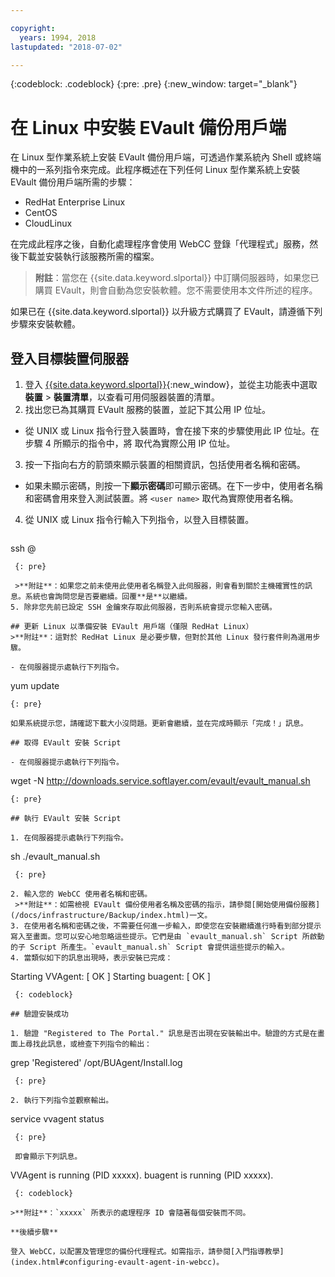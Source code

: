 ```yaml
---

copyright:
  years: 1994, 2018
lastupdated: "2018-07-02"

---
```

{:codeblock: .codeblock}
{:pre: .pre}
{:new_window: target="_blank"}

# 在 Linux 中安裝 EVault 備份用戶端 

在 Linux 型作業系統上安裝 EVault 備份用戶端，可透過作業系統內 Shell 或終端機中的一系列指令來完成。此程序概述在下列任何 Linux 型作業系統上安裝 EVault 備份用戶端所需的步驟：

- RedHat Enterprise Linux
- CentOS
- CloudLinux

在完成此程序之後，自動化處理程序會使用 WebCC 登錄「代理程式」服務，然後下載並安裝執行該服務所需的檔案。

>**附註**：當您在 {{site.data.keyword.slportal}} 中訂購伺服器時，如果您已購買 EVault，則會自動為您安裝軟體。您不需要使用本文件所述的程序。

如果已在 {{site.data.keyword.slportal}} 以升級方式購買了 EVault，請遵循下列步驟來安裝軟體。

## 登入目標裝置伺服器

1. 登入 [{{site.data.keyword.slportal}}](https://control.softlayer.com/){:new_window}，並從主功能表中選取**裝置** > **裝置清單**，以查看可用伺服器裝置的清單。
2. 找出您已為其購買 EVault 服務的裝置，並記下其公用 IP 位址。 
  - 從 UNIX 或 Linux 指令行登入裝置時，會在接下來的步驟使用此 IP 位址。在步驟 4 所顯示的指令中，將 <publicIpAddress> 取代為實際公用 IP 位址。 
3. 按一下指向右方的箭頭來顯示裝置的相關資訊，包括使用者名稱和密碼。 
  - 如果未顯示密碼，則按一下**顯示密碼**即可顯示密碼。在下一步中，使用者名稱和密碼會用來登入測試裝置。將 `<user name>` 取代為實際使用者名稱。
4. 從 UNIX 或 Linux 指令行輸入下列指令，以登入目標裝置。
   ```
  ssh <user name>@<publicIpAddress>
  ```
   {: pre}
   
   >**附註**：如果您之前未使用此使用者名稱登入此伺服器，則會看到關於主機確實性的訊息。系統也會詢問您是否要繼續。回覆**是**以繼續。
5. 除非您先前已設定 SSH 金鑰來存取此伺服器，否則系統會提示您輸入密碼。

## 更新 Linux 以準備安裝 EVault 用戶端（僅限 RedHat Linux）
>**附註**：這對於 RedHat Linux 是必要步驟，但對於其他 Linux 發行套件則為選用步驟。

- 在伺服器提示處執行下列指令。
  ```
  yum update
  ```
  {: pre}
   
  如果系統提示您，請確認下載大小沒問題。更新會繼續，並在完成時顯示「完成！」訊息。

## 取得 EVault 安裝 Script

- 在伺服器提示處執行下列指令。
  ```
  wget -N http://downloads.service.softlayer.com/evault/evault_manual.sh
  ```
  {: pre}
   
## 執行 EVault 安裝 Script

1. 在伺服器提示處執行下列指令。
   ```
  sh ./evault_manual.sh
  ```
   {: pre}

2. 輸入您的 WebCC 使用者名稱和密碼。     
   >**附註**：如需檢視 EVault 備份使用者名稱及密碼的指示，請參閱[開始使用備份服務](/docs/infrastructure/Backup/index.html)一文。
3. 在使用者名稱和密碼之後，不需要任何進一步輸入，即使您在安裝繼續進行時看到部分提示寫入至畫面。您可以安心地忽略這些提示。它們是由 `evault_manual.sh` Script 所啟動的子 Script 所產生。`evault_manual.sh` Script 會提供這些提示的輸入。
4. 當類似如下的訊息出現時，表示安裝已完成：
   ```
  Starting VVAgent: [  OK  ]
  Starting buagent: [  OK  ]
  ```
   {: codeblock}
   
## 驗證安裝成功

1. 驗證 "Registered to The Portal." 訊息是否出現在安裝輸出中。驗證的方式是在畫面上尋找此訊息，或檢查下列指令的輸出：
   ```
  grep 'Registered'  /opt/BUAgent/Install.log
  ```
   {: pre}

2. 執行下列指令並觀察輸出。
   ```
  service vvagent status
  ```
   {: pre}
   
   即會顯示下列訊息。
   ```
  VVAgent is running (PID xxxxx).
  buagent is running (PID xxxxx).
  ```
   {: codeblock}
   
  >**附註**：`xxxxx` 所表示的處理程序 ID 會隨著每個安裝而不同。 
  
**後續步驟**

登入 WebCC，以配置及管理您的備份代理程式。如需指示，請參閱[入門指導教學](index.html#configuring-evault-agent-in-webcc)。

